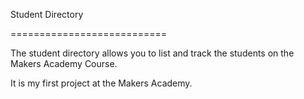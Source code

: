 Student Directory

===========================

The student directory allows you to list and track the students on the Makers Academy Course.

It is my first project at the Makers Academy.
